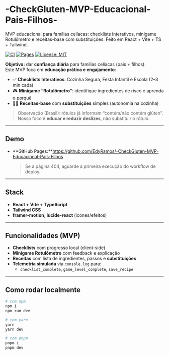 # -CheckGluten-MVP-Educacional-Pais-Filhos-

MVP educacional para famílias celíacas: checklists interativos, minigame Rotulômetro e receitas-base com substituições. Feito em React + Vite + TS + Tailwind.

[![CI](https://img.shields.io/github/actions/workflow/status/SEU_USUARIO/chef-alerg-mvp/ci.yml?label=CI)](../../actions)
[![Pages](https://img.shields.io/github/deployments/SEU_USUARIO/chef-alerg-mvp/github-pages?label=pages)](../../deployments)
[![License: MIT](https://img.shields.io/badge/License-MIT-blue.svg)](LICENSE)

**Objetivo:** dar **confiança diária** para famílias celíacas (pais + filhos).  
Este MVP foca em **educação prática e engajamento**:

- ✅ **Checklists Interativos**: Cozinha Segura, Festa Infantil e Escola (2–3 min cada)
- 🎮 **Minigame “Rotulômetro”**: identifique ingredientes de risco e aprenda o porquê
- 👩‍🍳 **Receitas-base** com **substituições** simples (autonomia na cozinha)

> Observação (Brasil): rótulos já informam “contém/não contém glúten”. Nosso foco é **educar e reduzir deslizes**, não substituir o rótulo.

---

## Demo
- **GitHub Pages:**https://github.com/EdyRamos/-CheckGluten-MVP-Educacional-Pais-Filhos  
  > Se a página 404, aguarde a primeira execução do workflow de deploy.

---

## Stack
- **React + Vite + TypeScript**
- **Tailwind CSS**
- **framer-motion**, **lucide-react** (icones/efeitos)

---

## Funcionalidades (MVP)
- **Checklists** com progresso local (client-side)
- **Minigame Rotulômetro** com feedback e explicação
- **Receitas** com lista de ingredientes, passos e **substituições**
- **Telemetria simulada** via `console.log` para: 
  - `checklist_complete`, `game_level_complete`, `save_recipe`

---

## Como rodar localmente

```bash
# com npm
npm i
npm run dev

# com yarn
yarn
yarn dev

# com pnpm
pnpm i
pnpm dev
